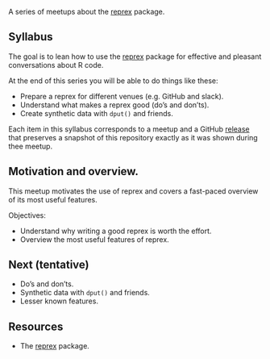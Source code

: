 
<!-- README.md is generated from README.Rmd. Please edit that file -->
<!-- README.md is generated from README.Rmd. Please edit that file -->

A series of meetups about the [reprex](https://reprex.tidyverse.org/)
package.

## Syllabus

The goal is to lean how to use the
[reprex](https://reprex.tidyverse.org/) package for effective and
pleasant conversations about R code.

At the end of this series you will be able to do things like these:

-   Prepare a reprex for different venues (e.g. GitHub and slack).
-   Understand what makes a reprex good (do’s and don’ts).
-   Create synthetic data with `dput()` and friends.

Each item in this syllabus corresponds to a meetup and a GitHub
[release](https://github.com/2DegreesInvesting/ds.docker/releases) that
preserves a snapshot of this repository exactly as it was shown during
thee meetup.

## Motivation and overview.

This meetup motivates the use of reprex and covers a fast-paced overview
of its most useful features.

Objectives:

-   Understand why writing a good reprex is worth the effort.
-   Overview the most useful features of reprex.

## Next (tentative)

-   Do’s and don’ts.
-   Synthetic data with `dput()` and friends.
-   Lesser known features.

## Resources

-   The [reprex](https://reprex.tidyverse.org) package.
